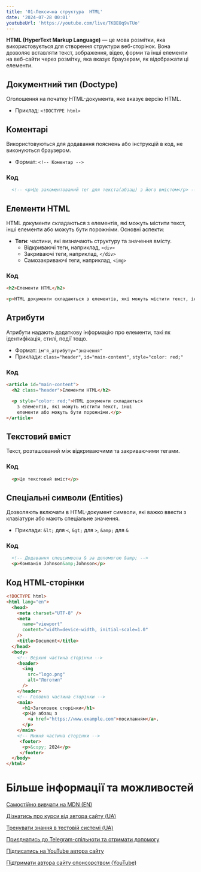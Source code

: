 ```yaml
---
title: '01-Лексична структура  HTML'
date: '2024-07-28 00:01'
youtubeUrl: 'https://youtube.com/live/TKBEOq9vTUo'
---
```


**HTML (HyperText Markup Language)** — це мова розмітки, яка використовується для створення структури веб-сторінок. Вона дозволяє вставляти текст, зображення, відео, форми та інші елементи на веб-сайти через розмітку, яка вказує браузерам, як відображати ці елементи.

## Документний тип (Doctype)

Оголошення на початку HTML-документа, яке вказує версію HTML.

- Приклад: `<!DOCTYPE html>`

## Коментарі

Використовуються для додавання пояснень або інструкцій в код, не виконуються браузером.

- Формат: `<!-- Коментар -->`

### Код

```html
  <!-- <p>Це закоментований тег для текста(абзац) з його вмістом</p> -->
```

## Елементи HTML

HTML документи складаються з елементів, які можуть містити текст, інші елементи або можуть бути порожніми. Основні аспекти:

- **Теги**: частини, які визначають структуру та значення вмісту.
  - Відкриваючі теги, наприклад, `<div>`
  - Закриваючі теги, наприклад, `</div>`
  - Самозакриваючі теги, наприклад, `<img>`

### Код

```html
<h2>Елементи HTML</h2>

<p>HTML документи складаються з елементів, які можуть містити текст, інші елементи або можуть бути порожніми.</p>
```

## Атрибути

Атрибути надають додаткову інформацію про елементи, такі як ідентифікація, стилі, події тощо.

- Формат: `ім'я_атрибуту="значення"`
- Приклади: `class="header"`, `id="main-content"`, `style="color: red;"`

### Код

```html
<article id="main-content">
  <h2 class="header">Елементи HTML</h2>

  <p style="color: red;">HTML документи складаються
    з елементів, які можуть містити текст, інші
    елементи або можуть бути порожніми.</p>
</article>
```

## Текстовий вміст

Текст, розташований між відкриваючими та закриваючими тегами.

### Код

```html
  <p>Це текстовий вміст</p>
```

## Спеціальні символи (Entities)

Дозволяють включати в HTML-документ символи, які важко ввести з клавіатури або мають спеціальне значення.

- Приклади: `&lt;` для `<`, `&gt;` для `>`, `&amp;` для `&`

### Код

```html
  <!-- Додавання спецсимвола & за допомогою &amp; -->
  <p>Компанія Johnson&amp;Johnson</p>
```

## Код HTML-сторінки

```html
<!DOCTYPE html>
<html lang="en">
  <head>
    <meta charset="UTF-8" />
    <meta
      name="viewport"
      content="width=device-width, initial-scale=1.0"
    />
    <title>Document</title>
  </head>
  <body>
    <!-- Верхня частина сторінки -->
    <header>
      <img
        src="logo.png"
        alt="Логотип"
      />
    </header>
    <!-- Головна частина сторінки -->
    <main>
      <h1>Заголовок сторінки</h1>
      <p>Це абзац з
        <a href="https://www.example.com">посиланням</a>.
      </p>
    </main>
    <!-- Нижня частина сторінки -->
     <footer>
      <p>&copy; 2024</p>
     </footer>
  </body>
</html>
```

# Більше інформації та можливостей
[Самостійно вивчати на MDN (EN)](https://developer.mozilla.org/en-US/curriculum/)

[Дізнатись про курси від автора сайту (UA)](https://learningtogetherua.github.io/courses/)

[Тренувати знання в тестовій системі (UA)](https://testeducatorua.github.io/itest/)

[Приєднатись до Telegram-спільноти та отримати допомогу](https://t.me/profrontendua)

[Підписатись на YouTube автора сайту](https://www.youtube.com/@itmentor)

[Підтримати автора сайту спонсорством (YouTube)](https://www.youtube.com/channel/UCo8KNXmB8Yb_07FzwCL6HgQ/join)
